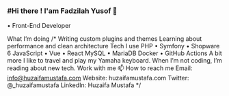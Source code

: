 <h3> #Hi there ! I'am Fadzilah Yusof 👋 </h3>

• Front-End Developer

What I’m doing
/*
Writing custom plugins and themes
Learning about performance and clean architecture
Tech I use
PHP • Symfony • Shopware 6
JavaScript • Vue • React
MySQL • MariaDB
Docker • GitHub Actions
A bit more
I like to travel and play my Yamaha keyboard.
When I’m not coding, I’m reading about new tech.
Work with me
📫 How to reach me
Email: info@huzaifamustafa.com
Website: huzaifamustafa.com
Twitter: @_huzaifamustafa
LinkedIn: Huzaifa Mustafa
*/

<!--
**ziellayusof/ziellayusof** is a ✨ _special_ ✨ repository because its `README.md` (this file) appears on your GitHub profile.

Here are some ideas to get you started:

- 🔭 I’m currently working on ...
- 🌱 I’m currently learning ...
- 👯 I’m looking to collaborate on ...
- 🤔 I’m looking for help with ...
- 💬 Ask me about ...
- 📫 How to reach me: ...
- 😄 Pronouns: ...
- ⚡ Fun fact: ...
-->
